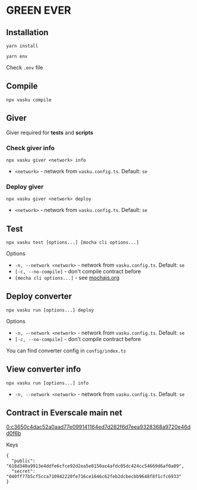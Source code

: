 # GREEN EVER

## Installation

```shell
yarn install
```
```shell
yarn env
```

Check `.env` file

## Compile

```shell
npx vasku compile
```

## Giver

Giver required for **tests** and **scripts**

### Check giver info

```shell
npx vasku giver <network> info
```

* `<network>` - network from `vasku.config.ts`. Default: `se`

### Deploy giver

```shell
npx vasku giver <network> deploy
```

* `<network>` - network from `vasku.config.ts`. Default: `se`

## Test

```shell
npx vasku test [options...] [mocha cli options...]
```

Options

* `-n, --network <network>` - network from `vasku.config.ts`. Default: `se`
* `[-c, --no-compile]` - don't compile contract before
* `[mocha cli options...]` - see [mochajs.org](https://mochajs.org/#command-line-usage)

## Deploy converter

```shell
npx vasku run [options...] deploy
```

Options

* `-n, --network <network>` - network from `vasku.config.ts`. Default: `se`
* `[-c, --no-compile]` - don't compile contract before

You can find converter config in `config/index.ts`

## View converter info

```shell
npx vasku run [options...] info
```

* `-n, --network <network>` - network from `vasku.config.ts`. Default: `se`

## Contract in Everscale main net

[0:c3650c4dac52a0aad77e099141164ed7d282f6d7eea9328368a9720e46dd0f6b](https://everscan.io/accounts/0:c3650c4dac52a0aad77e099141164ed7d282f6d7eea9328368a9720e46dd0f6b)

Keys

```shell
{
  "public": "618d340a9913e4ddfe6cfce92d2ea5e8150ac4afdc05dc424cc54669d6af0a09",
  "secret": "040ff77b5cf5cca710942220fe716ce1646c62feb2dcbecbb9648f8f1cfc6933"
}
```
